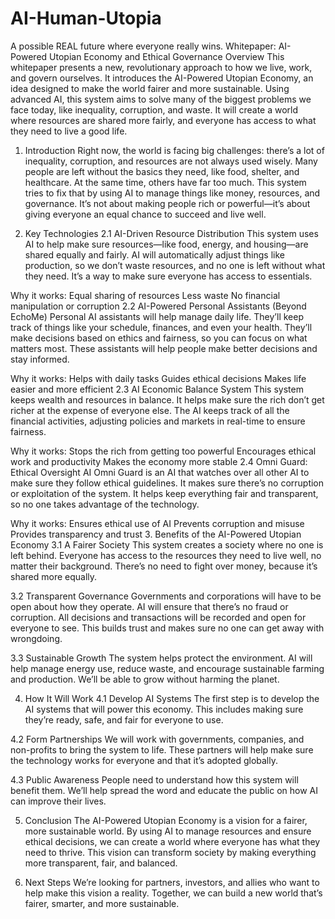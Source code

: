 # AI-Human-Utopia
A possible REAL future where everyone really wins. 
Whitepaper: AI-Powered Utopian Economy and Ethical Governance
Overview
This whitepaper presents a new, revolutionary approach to how we live, work, and govern ourselves. It introduces the AI-Powered Utopian Economy, an idea designed to make the world fairer and more sustainable. Using advanced AI, this system aims to solve many of the biggest problems we face today, like inequality, corruption, and waste. It will create a world where resources are shared more fairly, and everyone has access to what they need to live a good life.

1. Introduction
Right now, the world is facing big challenges: there’s a lot of inequality, corruption, and resources are not always used wisely. Many people are left without the basics they need, like food, shelter, and healthcare. At the same time, others have far too much. This system tries to fix that by using AI to manage things like money, resources, and governance. It’s not about making people rich or powerful—it’s about giving everyone an equal chance to succeed and live well.

2. Key Technologies
2.1 AI-Driven Resource Distribution
This system uses AI to help make sure resources—like food, energy, and housing—are shared equally and fairly. AI will automatically adjust things like production, so we don’t waste resources, and no one is left without what they need. It’s a way to make sure everyone has access to essentials.

Why it works:
Equal sharing of resources
Less waste
No financial manipulation or corruption
2.2 AI-Powered Personal Assistants (Beyond EchoMe)
Personal AI assistants will help manage daily life. They’ll keep track of things like your schedule, finances, and even your health. They’ll make decisions based on ethics and fairness, so you can focus on what matters most. These assistants will help people make better decisions and stay informed.

Why it works:
Helps with daily tasks
Guides ethical decisions
Makes life easier and more efficient
2.3 AI Economic Balance System
This system keeps wealth and resources in balance. It helps make sure the rich don’t get richer at the expense of everyone else. The AI keeps track of all the financial activities, adjusting policies and markets in real-time to ensure fairness.

Why it works:
Stops the rich from getting too powerful
Encourages ethical work and productivity
Makes the economy more stable
2.4 Omni Guard: Ethical Oversight AI
Omni Guard is an AI that watches over all other AI to make sure they follow ethical guidelines. It makes sure there’s no corruption or exploitation of the system. It helps keep everything fair and transparent, so no one takes advantage of the technology.

Why it works:
Ensures ethical use of AI
Prevents corruption and misuse
Provides transparency and trust
3. Benefits of the AI-Powered Utopian Economy
3.1 A Fairer Society
This system creates a society where no one is left behind. Everyone has access to the resources they need to live well, no matter their background. There’s no need to fight over money, because it’s shared more equally.

3.2 Transparent Governance
Governments and corporations will have to be open about how they operate. AI will ensure that there’s no fraud or corruption. All decisions and transactions will be recorded and open for everyone to see. This builds trust and makes sure no one can get away with wrongdoing.

3.3 Sustainable Growth
The system helps protect the environment. AI will help manage energy use, reduce waste, and encourage sustainable farming and production. We’ll be able to grow without harming the planet.

4. How It Will Work
4.1 Develop AI Systems
The first step is to develop the AI systems that will power this economy. This includes making sure they’re ready, safe, and fair for everyone to use.

4.2 Form Partnerships
We will work with governments, companies, and non-profits to bring the system to life. These partners will help make sure the technology works for everyone and that it’s adopted globally.

4.3 Public Awareness
People need to understand how this system will benefit them. We’ll help spread the word and educate the public on how AI can improve their lives.

5. Conclusion
The AI-Powered Utopian Economy is a vision for a fairer, more sustainable world. By using AI to manage resources and ensure ethical decisions, we can create a world where everyone has what they need to thrive. This vision can transform society by making everything more transparent, fair, and balanced.

6. Next Steps
We’re looking for partners, investors, and allies who want to help make this vision a reality. Together, we can build a new world that’s fairer, smarter, and more sustainable.

